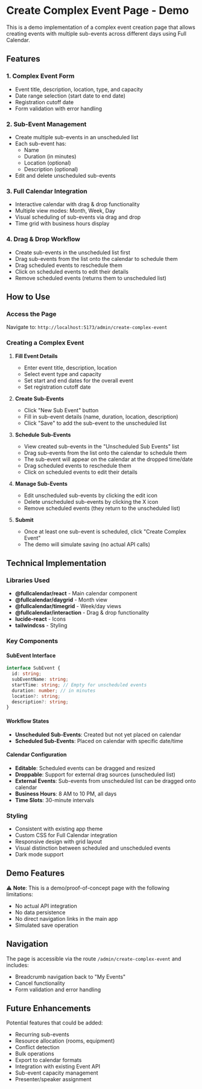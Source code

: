 # Create Complex Event Page - Demo

This is a demo implementation of a complex event creation page that allows creating events with multiple sub-events across different days using Full Calendar.

## Features

### 1. **Complex Event Form**
- Event title, description, location, type, and capacity
- Date range selection (start date to end date)
- Registration cutoff date
- Form validation with error handling

### 2. **Sub-Event Management**
- Create multiple sub-events in an unscheduled list
- Each sub-event has:
  - Name
  - Duration (in minutes)
  - Location (optional)
  - Description (optional)
- Edit and delete unscheduled sub-events

### 3. **Full Calendar Integration**
- Interactive calendar with drag & drop functionality
- Multiple view modes: Month, Week, Day
- Visual scheduling of sub-events via drag and drop
- Time grid with business hours display

### 4. **Drag & Drop Workflow**
- Create sub-events in the unscheduled list first
- Drag sub-events from the list onto the calendar to schedule them
- Drag scheduled events to reschedule them
- Click on scheduled events to edit their details
- Remove scheduled events (returns them to unscheduled list)

## How to Use

### Access the Page
Navigate to: `http://localhost:5173/admin/create-complex-event`

### Creating a Complex Event

1. **Fill Event Details**
   - Enter event title, description, location
   - Select event type and capacity
   - Set start and end dates for the overall event
   - Set registration cutoff date

2. **Create Sub-Events**
   - Click "New Sub Event" button
   - Fill in sub-event details (name, duration, location, description)
   - Click "Save" to add the sub-event to the unscheduled list

3. **Schedule Sub-Events**
   - View created sub-events in the "Unscheduled Sub Events" list
   - Drag sub-events from the list onto the calendar to schedule them
   - The sub-event will appear on the calendar at the dropped time/date
   - Drag scheduled events to reschedule them
   - Click on scheduled events to edit their details

4. **Manage Sub-Events**
   - Edit unscheduled sub-events by clicking the edit icon
   - Delete unscheduled sub-events by clicking the X icon
   - Remove scheduled events (they return to the unscheduled list)

5. **Submit**
   - Once at least one sub-event is scheduled, click "Create Complex Event"
   - The demo will simulate saving (no actual API calls)

## Technical Implementation

### Libraries Used
- **@fullcalendar/react** - Main calendar component
- **@fullcalendar/daygrid** - Month view
- **@fullcalendar/timegrid** - Week/day views
- **@fullcalendar/interaction** - Drag & drop functionality
- **lucide-react** - Icons
- **tailwindcss** - Styling

### Key Components

#### SubEvent Interface
```typescript
interface SubEvent {
  id: string;
  subEventName: string;
  startTime: string; // Empty for unscheduled events
  duration: number; // in minutes
  location?: string;
  description?: string;
}
```

#### Workflow States
- **Unscheduled Sub-Events**: Created but not yet placed on calendar
- **Scheduled Sub-Events**: Placed on calendar with specific date/time

#### Calendar Configuration
- **Editable**: Scheduled events can be dragged and resized
- **Droppable**: Support for external drag sources (unscheduled list)
- **External Events**: Sub-events from unscheduled list can be dragged onto calendar
- **Business Hours**: 8 AM to 10 PM, all days
- **Time Slots**: 30-minute intervals

### Styling
- Consistent with existing app theme
- Custom CSS for Full Calendar integration
- Responsive design with grid layout
- Visual distinction between scheduled and unscheduled events
- Dark mode support

## Demo Features

⚠️ **Note**: This is a demo/proof-of-concept page with the following limitations:
- No actual API integration
- No data persistence
- No direct navigation links in the main app
- Simulated save operation

## Navigation

The page is accessible via the route `/admin/create-complex-event` and includes:
- Breadcrumb navigation back to "My Events"
- Cancel functionality
- Form validation and error handling

## Future Enhancements

Potential features that could be added:
- Recurring sub-events
- Resource allocation (rooms, equipment)
- Conflict detection
- Bulk operations
- Export to calendar formats
- Integration with existing Event API
- Sub-event capacity management
- Presenter/speaker assignment
